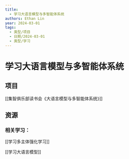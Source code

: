 ```yaml
---
title:
  - 学习大语言模型与多智能体系统
authors: Ethan Lin
year: 2024-03-01
tags:
  - 类型/项目
  - 日期/2024-03-01
  - 类型/学习
---
```



# 学习大语言模型与多智能体系统



## 项目

[[集智俱乐部读书会《大语言模型与多智能体系统》]]



## 资源




### 相关学习：

[[学习多主体强化学习]]

[[学习大语言模型]]